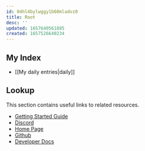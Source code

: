 ```yaml
---
id: 04hl4bylwggy1b60mladvz0
title: Root
desc: ''
updated: 1657640561885
created: 1657526640234
---
```

## My Index
- [[My daily entries|daily]]

## Lookup

This section contains useful links to related resources.

- [Getting Started Guide](https://link.dendron.so/6b25)
- [Discord](https://link.dendron.so/6b23)
- [Home Page](https://wiki.dendron.so/)
- [Github](https://link.dendron.so/6b24)
- [Developer Docs](https://docs.dendron.so/)

